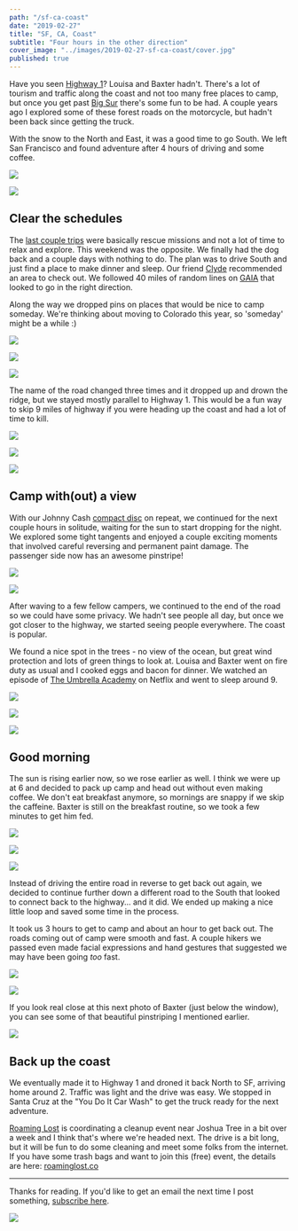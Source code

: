 ```yaml
---
path: "/sf-ca-coast"
date: "2019-02-27"
title: "SF, CA, Coast"
subtitle: "Four hours in the other direction"
cover_image: "../images/2019-02-27-sf-ca-coast/cover.jpg"
published: true
---
```


<div class='text'>

Have you seen [Highway
1](https://en.wikipedia.org/wiki/California_State_Route_1)? Louisa and Baxter
hadn't.  There's a lot of tourism and traffic along the coast and not too many
free places to camp, but once you get past [Big
Sur](https://en.wikipedia.org/wiki/Big_Sur) there's some fun to be had. A
couple years ago I explored some of these forest roads on the motorcycle, but
hadn't been back since getting the truck.

With the snow to the North and East, it was a good time to go South. We left
San Francisco and found adventure after 4 hours of driving and some coffee.

</div>

![](../images/2019-02-27-sf-ca-coast/01.jpg)

![](../images/2019-02-27-sf-ca-coast/02.jpg)

<div class='text'>

## Clear the schedules

The [last couple trips](/sf-maupin-or) were basically rescue missions and not a
lot of time to relax and explore. This weekend was the opposite. We finally had
the dog back and a couple days with nothing to do. The plan was to drive South
and just find a place to make dinner and sleep. Our friend
[Clyde](https://www.instagram.com/frisco_native1/) recommended an area to check
out. We followed 40 miles of random lines on [GAIA](https://www.gaiagps.com)
that looked to go in the right direction.

Along the way we dropped pins on places that would be nice to camp someday.
We're thinking about moving to Colorado this year, so 'someday' might be a
while :)

</div>

![](../images/2019-02-27-sf-ca-coast/03.jpg)

![](../images/2019-02-27-sf-ca-coast/04.jpg)

![](../images/2019-02-27-sf-ca-coast/05.jpg)

<div class='text'>

The name of the road changed three times and it dropped up and drown the ridge,
but we stayed mostly parallel to Highway 1. This would be a fun way to skip 9
miles of highway if you were heading up the coast and had a lot of time to
kill.

</div>

![](../images/2019-02-27-sf-ca-coast/06.jpg)

![](../images/2019-02-27-sf-ca-coast/07.jpg)

![](../images/2019-02-27-sf-ca-coast/08.jpg)

<div class='text'>

## Camp with(out) a view

With our Johnny Cash [compact disc](https://en.wikipedia.org/wiki/Compact_disc)
on repeat, we continued for the next couple hours in solitude, waiting for the
sun to start dropping for the night. We explored some tight tangents and
enjoyed a couple exciting moments that involved careful reversing and permanent
paint damage. The passenger side now has an awesome pinstripe!

</div>

![](../images/2019-02-27-sf-ca-coast/09.jpg)

![](../images/2019-02-27-sf-ca-coast/10.jpg)

<div class='text'>

After waving to a few fellow campers, we continued to the end of the road so we
could have some privacy. We hadn't see people all day, but once we got closer
to the highway, we started seeing people everywhere. The coast is popular.

We found a nice spot in the trees - no view of the ocean, but great wind
protection and lots of green things to look at. Louisa and Baxter went on fire
duty as usual and I cooked eggs and bacon for dinner. We watched an episode of
[The Umbrella
Academy](https://en.wikipedia.org/wiki/The_Umbrella_Academy_(TV_series)) on
Netflix and went to sleep around 9.

</div>

![](../images/2019-02-27-sf-ca-coast/11.jpg)

![](../images/2019-02-27-sf-ca-coast/12.jpg)

![](../images/2019-02-27-sf-ca-coast/13.jpg)

<div class='text'>

## Good morning

The sun is rising earlier now, so we rose earlier as well. I think we were up
at 6 and decided to pack up camp and head out without even making coffee. We
don't eat breakfast anymore, so mornings are snappy if we skip the caffeine.
Baxter is still on the breakfast routine, so we took a few minutes to get him
fed.

</div>

![](../images/2019-02-27-sf-ca-coast/14.jpg)

![](../images/2019-02-27-sf-ca-coast/15.jpg)

![](../images/2019-02-27-sf-ca-coast/16.jpg)

<div class='text'>

Instead of driving the entire road in reverse to get back out again, we decided
to continue further down a different road to the South that looked to connect
back to the highway... and it did. We ended up making a nice little loop and
saved some time in the process.

It took us 3 hours to get to camp and about an hour to get back out. The roads
coming out of camp were smooth and fast. A couple hikers we passed even made
facial expressions and hand gestures that suggested we may have been going
*too* fast.

</div>

![](../images/2019-02-27-sf-ca-coast/17.jpg)

![](../images/2019-02-27-sf-ca-coast/18.jpg)

<div class='text'>

If you look real close at this next photo of Baxter (just below the window),
you can see some of that beautiful pinstriping I mentioned earlier.

</div>

![](../images/2019-02-27-sf-ca-coast/19.jpg)

<div class='text'>

## Back up the coast

We eventually made it to Highway 1 and droned it back North to SF, arriving
home around 2. Traffic was light and the drive was easy. We stopped in Santa
Cruz at the "You Do It Car Wash" to get the truck ready for the next adventure.

[Roaming Lost](https://www.instagram.com/roaminglost/) is coordinating a
cleanup event near Joshua Tree in a bit over a week and I think that's where
we're headed next. The drive is a bit long, but it will be fun to do some
cleaning and meet some folks from the internet. If you have some trash bags and
want to join this (free) event, the details are here:
[roaminglost.co](https://www.roaminglost.co/blog/2019/1/28/roaming-lost-blm-cleanup-camp-raffle)

---

Thanks for reading. If you'd like to get an email the next time I post
something, [subscribe here](/follow/).

</div>

![](../images/2019-02-27-sf-ca-coast/20.jpg)
